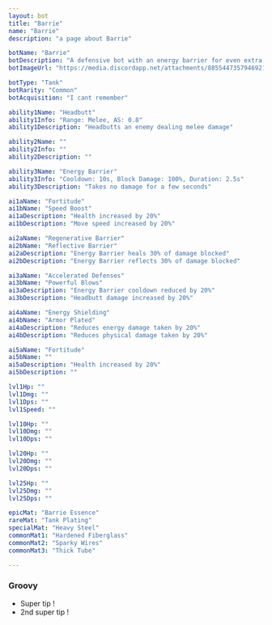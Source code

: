 ```yaml
---
layout: bot
title: "Barrie"
name: "Barrie"
description: "a page about Barrie"

botName: "Barrie"
botDescription: "A defensive bot with an energy barrier for even extra survivability. Always has a headache."
botImageUrl: "https://media.discordapp.net/attachments/885544735794692146/885545579126603857/barrie.png"

botType: "Tank"
botRarity: "Common"
botAcquisition: "I cant remember"

ability1Name: "Headbutt"
ability1Info: "Range: Melee, AS: 0.8"
ability1Description: "Headbutts an enemy dealing melee damage"

ability2Name: ""
ability2Info: ""
ability2Description: ""

ability3Name: "Energy Barrier"
ability3Info: "Cooldown: 10s, Block Damage: 100%, Duration: 2.5s"
ability3Description: "Takes no damage for a few seconds"

ai1aName: "Fortitude"
ai1bName: "Speed Boost"
ai1aDescription: "Health increased by 20%"
ai1bDescription: "Move speed increased by 20%"

ai2aName: "Regenerative Barrier"
ai2bName: "Reflective Barrier" 
ai2aDescription: "Energy Barrier heals 30% of damage blocked"
ai2bDescription: "Energy Barrier reflects 30% of damage blocked"

ai3aName: "Accelerated Defenses"
ai3bName: "Powerful Blows"
ai3aDescription: "Energy Barrier cooldown reduced by 20%"
ai3bDescription: "Headbutt damage increased by 20%"

ai4aName: "Energy Shielding"
ai4bName: "Armor Plated"
ai4aDescription: "Reduces energy damage taken by 20%"
ai4bDescription: "Reduces physical damage taken by 20%"

ai5aName: "Fortitude"
ai5bName: ""
ai5aDescription: "Health increased by 20%"
ai5bDescription: ""

lvl1Hp: ""
lvl1Dmg: ""
lvl1Dps: ""
lvl1Speed: ""

lvl10Hp: ""
lvl10Dmg: ""
lvl10Dps: ""

lvl20Hp: ""
lvl20Dmg: ""
lvl20Dps: ""

lvl25Hp: ""
lvl25Dmg: ""
lvl25Dps: ""

epicMat: "Barrie Essence"
rareMat: "Tank Plating"
specialMat: "Heavy Steel"
commonMat1: "Hardened Fiberglass"
commonMat2: "Sparky Wires"
commonMat3: "Thick Tube"

---
```


### Groovy

- Super tip !
- 2nd super tip !
